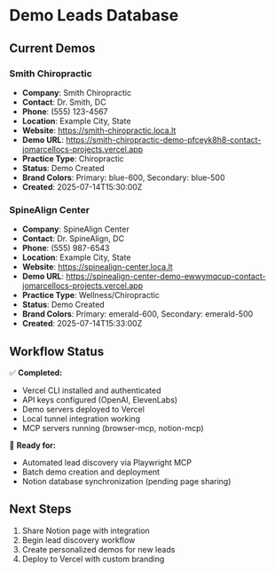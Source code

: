 # Demo Leads Database

## Current Demos

### Smith Chiropractic
- **Company**: Smith Chiropractic
- **Contact**: Dr. Smith, DC
- **Phone**: (555) 123-4567
- **Location**: Example City, State
- **Website**: https://smith-chiropractic.loca.lt
- **Demo URL**: https://smith-chiropractic-demo-pfceyk8h8-contact-jomarcellocs-projects.vercel.app
- **Practice Type**: Chiropractic
- **Status**: Demo Created
- **Brand Colors**: Primary: blue-600, Secondary: blue-500
- **Created**: 2025-07-14T15:30:00Z

### SpineAlign Center  
- **Company**: SpineAlign Center
- **Contact**: Dr. SpineAlign, DC
- **Phone**: (555) 987-6543
- **Location**: Example City, State
- **Website**: https://spinealign-center.loca.lt
- **Demo URL**: https://spinealign-center-demo-ewwymqcup-contact-jomarcellocs-projects.vercel.app
- **Practice Type**: Wellness/Chiropractic
- **Status**: Demo Created
- **Brand Colors**: Primary: emerald-600, Secondary: emerald-500
- **Created**: 2025-07-14T15:33:00Z

## Workflow Status

✅ **Completed:**
- Vercel CLI installed and authenticated
- API keys configured (OpenAI, ElevenLabs)
- Demo servers deployed to Vercel
- Local tunnel integration working
- MCP servers running (browser-mcp, notion-mcp)

🔄 **Ready for:**
- Automated lead discovery via Playwright MCP
- Batch demo creation and deployment
- Notion database synchronization (pending page sharing)

## Next Steps

1. Share Notion page with integration
2. Begin lead discovery workflow
3. Create personalized demos for new leads
4. Deploy to Vercel with custom branding